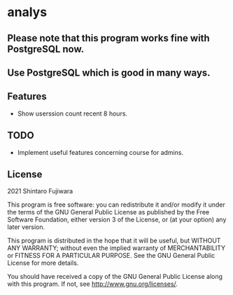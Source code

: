 # analys #

## Please note that this program works fine with PostgreSQL now. 
## Use PostgreSQL which is good in many ways.

Features
--------
- Show userssion count recent 8 hours. 

TODO
--------
- Implement useful features concerning course for admins.

## License ##

2021 Shintaro Fujiwara <shintaro dot fujiwara at gmail dot com>

This program is free software: you can redistribute it and/or modify it under
the terms of the GNU General Public License as published by the Free Software
Foundation, either version 3 of the License, or (at your option) any later
version.

This program is distributed in the hope that it will be useful, but WITHOUT ANY
WARRANTY; without even the implied warranty of MERCHANTABILITY or FITNESS FOR A
PARTICULAR PURPOSE.  See the GNU General Public License for more details.

You should have received a copy of the GNU General Public License along with
this program.  If not, see <http://www.gnu.org/licenses/>.

